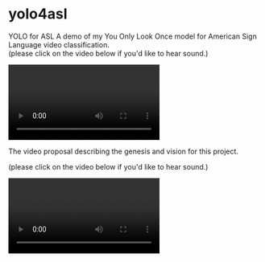 # yolo4asl

YOLO for ASL
A demo of my You Only Look Once model for American Sign Language video classification.   
(please click on the video below if you'd like to hear sound.)

![Demo](https://user-images.githubusercontent.com/38410965/111687833-1f83ac80-8801-11eb-8bff-c255a079959d.mp4)


The video proposal describing the genesis and vision for this project.  

(please click on the video below if you'd like to hear sound.)

![proposal](https://user-images.githubusercontent.com/38410965/111876937-51b71a80-8977-11eb-8ee5-8698926db2c7.mp4)
